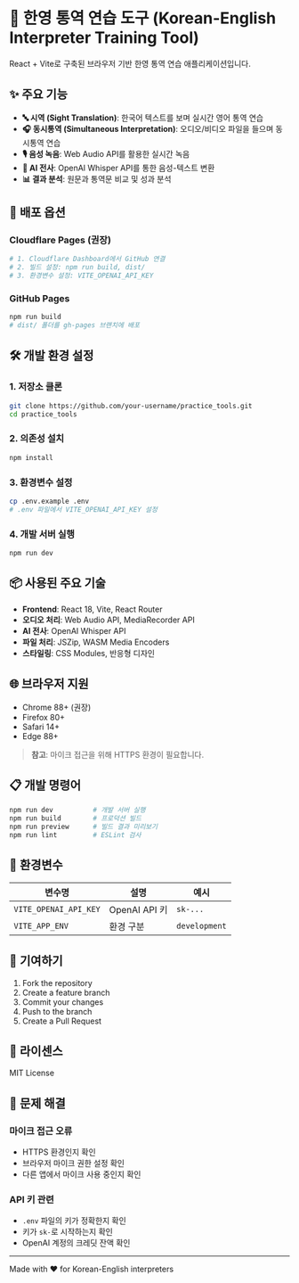 # 🎯 한영 통역 연습 도구 (Korean-English Interpreter Training Tool)

React + Vite로 구축된 브라우저 기반 한영 통역 연습 애플리케이션입니다.

## ✨ 주요 기능

- **🔤 시역 (Sight Translation)**: 한국어 텍스트를 보며 실시간 영어 통역 연습
- **🎧 동시통역 (Simultaneous Interpretation)**: 오디오/비디오 파일을 들으며 동시통역 연습
- **🎙️ 음성 녹음**: Web Audio API를 활용한 실시간 녹음
- **📝 AI 전사**: OpenAI Whisper API를 통한 음성-텍스트 변환
- **📊 결과 분석**: 원문과 통역문 비교 및 성과 분석

## 🚀 배포 옵션

### Cloudflare Pages (권장)
```bash
# 1. Cloudflare Dashboard에서 GitHub 연결
# 2. 빌드 설정: npm run build, dist/
# 3. 환경변수 설정: VITE_OPENAI_API_KEY
```

### GitHub Pages
```bash
npm run build
# dist/ 폴더를 gh-pages 브랜치에 배포
```

## 🛠️ 개발 환경 설정

### 1. 저장소 클론
```bash
git clone https://github.com/your-username/practice_tools.git
cd practice_tools
```

### 2. 의존성 설치
```bash
npm install
```

### 3. 환경변수 설정
```bash
cp .env.example .env
# .env 파일에서 VITE_OPENAI_API_KEY 설정
```

### 4. 개발 서버 실행
```bash
npm run dev
```

## 📦 사용된 주요 기술

- **Frontend**: React 18, Vite, React Router
- **오디오 처리**: Web Audio API, MediaRecorder API
- **AI 전사**: OpenAI Whisper API
- **파일 처리**: JSZip, WASM Media Encoders
- **스타일링**: CSS Modules, 반응형 디자인

## 🌐 브라우저 지원

- Chrome 88+ (권장)
- Firefox 80+
- Safari 14+
- Edge 88+

> **참고**: 마이크 접근을 위해 HTTPS 환경이 필요합니다.

## 📋 개발 명령어

```bash
npm run dev          # 개발 서버 실행
npm run build        # 프로덕션 빌드
npm run preview      # 빌드 결과 미리보기
npm run lint         # ESLint 검사
```

## 🔐 환경변수

| 변수명 | 설명 | 예시 |
|--------|------|------|
| `VITE_OPENAI_API_KEY` | OpenAI API 키 | `sk-...` |
| `VITE_APP_ENV` | 환경 구분 | `development` |

## 🤝 기여하기

1. Fork the repository
2. Create a feature branch
3. Commit your changes
4. Push to the branch
5. Create a Pull Request

## 📄 라이센스

MIT License

## 🔧 문제 해결

### 마이크 접근 오류
- HTTPS 환경인지 확인
- 브라우저 마이크 권한 설정 확인
- 다른 앱에서 마이크 사용 중인지 확인

### API 키 관련
- `.env` 파일의 키가 정확한지 확인
- 키가 `sk-`로 시작하는지 확인
- OpenAI 계정의 크레딧 잔액 확인

---

Made with ❤️ for Korean-English interpreters